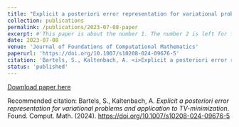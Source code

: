 ```yaml
---
title: "Explicit a posteriori error representation for variational problems and application to TV-minimization"
collection: publications
permalink: /publications/2023-07-08-paper
excerpt: #'This paper is about the number 1. The number 2 is left for future work.'
date: 2023-07-08
venue: 'Journal of Foundations of Computational Mathematics'
paperurl: 'https://doi.org/10.1007/s10208-024-09676-5'
citation: 'Bartels, S., Kaltenbach, A. <i>Explicit a posteriori error representation for variational problems and application to TV-minimization</i>. Found. Comput. Math. (2024). https://doi.org/10.1007/s10208-024-09676-5'
status: 'published'
---  
```


[Download paper here](https://doi.org/10.1137/22M1541472) 

Recommended citation: Bartels, S., Kaltenbach, A. <i>Explicit a posteriori error representation for variational problems and application to TV-minimization</i>. Found. Comput. Math. (2024). https://doi.org/10.1007/s10208-024-09676-5